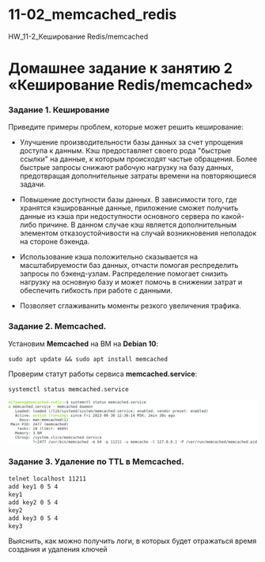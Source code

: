 # 11-02_memcached_redis
HW_11-2_Кеширование Redis/memcached

# Домашнее задание к занятию 2 «Кеширование Redis/memcached»

### Задание 1. Кеширование
Приведите примеры проблем, которые может решить кеширование:

- Улучшение производительности базы данных за счет упрощения доступа к данным. Кэш предоставляет своего рода
  "быстрые ссылки" на данные, к которым происходят частые обращения. Более быстрые запросы снижают рабочую
  нагрузку на базу данных, предотвращая дополнительные затраты времени на повторяющиеся задачи.

- Повышение доступности базы данных. В зависимости того, где хранятся кэшированные данные, приложение сможет
  получить данные из кэша при недоступности основного сервера по какой-либо причине. В данном случае кэш
  является дополнительным элементом отказоустойчивости на случай возникновения неполадок на стороне бэкенда.

- Использование кэша положительно сказывается на масштабируемости баз данных, отчасти помогая респределить
  запросы по бэкенд-узлам. Распределение помогает снизить нагрузку на основную базу и может помочь в снижении
  затрат и обеспечить гибкость при работе с данными.

- Позволяет сглаживанить моменты резкого увеличения трафика.

### Задание 2. Memcached.

Установим **Memcached** на ВМ на **Debian 10**:
```
sudo apt update && sudo apt install memcached
```
Проверим статут работы сервиса **memcached.service**:
```
systemctl status memcached.service
```
<kbd>![](img/systemctl_status_memcached.png)</kbd>

### Задание 3. Удаление по TTL в Memcached.

```
telnet localhost 11211
add key1 0 5 4
key1
add key2 0 5 4
key2
add key3 0 5 4
key3
```
Выяснить, как можно получить логи, в которых будет отражаться время создания и удаления ключей




